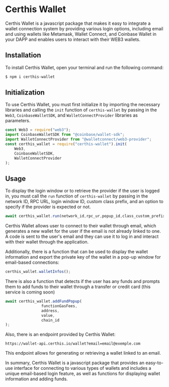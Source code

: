 # Certhis Wallet

Certhis Wallet is a javascript package that makes it easy to integrate a wallet connection system by providing various login options, including email and using wallets like Metamask, Wallet Connect, and Coinbase Wallet in your DAPP and enables users to interact with their WEB3 wallets.

## Installation

To install Certhis Wallet, open your terminal and run the following command:


```sh
$ npm i certhis-wallet
```

## Initialization

To use Certhis Wallet, you must first initialize it by importing the necessary libraries and calling the `init` function of `certhis-wallet` by passing in the `Web3`, `CoinbaseWalletSDK`, and `WalletConnectProvider` libraries as parameters.

```js
const Web3 = require("web3");
import CoinbaseWalletSDK from "@coinbase/wallet-sdk";
import WalletConnectProvider from "@walletconnect/web3-provider";
const certhis_wallet = require("certhis-wallet").init(
	Web3,
	CoinbaseWalletSDK,
	WalletConnectProvider
);
```

## Usage

To display the login window or to retrieve the provider if the user is logged in, you must call the `run` function of `certhis-wallet` by passing in the network ID, RPC URL, login window ID, custom class prefix, and an option to specify if the provider is expected or not.

```js
await certhis_wallet.run(network_id,rpc_ur,popup_id,class_custom_prefix, return_provider, disable_certhis_wallet);
```

Certhis Wallet allows user to connect to their wallet through email, which generates a new wallet for the user if the email is not already linked to one. A code is sent to the user's email and they can use it to log in and interact with their wallet through the application.

Additionally, there is a function that can be used to display the wallet information and export the private key of the wallet in a pop-up window for email-based connections:

```js
certhis_wallet.walletInfos();
```

There is also a function that detects if the user has any funds and prompts them to add funds to their wallet through a transfer or credit card (this service is coming soon)

```js
await certhis_wallet.addFundPopup(
                functionGasFees,
                address,
                value,
                chain_id
);
```

Also, there is an endpoint provided by Certhis Wallet:

`https://wallet-api.certhis.io/wallet?email=email@exemple.com` 

This endpoint allows for generating or retrieving a wallet linked to an email.

In summary, Certhis Wallet is a javascript package that provides an easy-to-use interface for connecting to various types of wallets and includes a unique email-based login feature, as well as functions for displaying wallet information and adding funds.